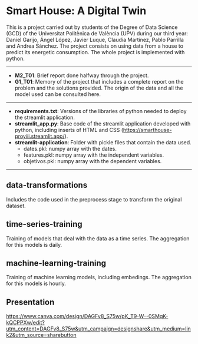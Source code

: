 # Smart House: A Digital Twin

This is a project carried out by students of the Degree of Data Science (GCD) of the Universitat Politènica de València (UPV) during our third year: Daniel Garijo, Ángel López, Javier Luque, Claudia Martínez, Pablo Parrilla and Andrea Sánchez.
The project consists on using data from a house to predict its energetic consumption. The whole project is implemented with python.

___

- **M2_T01**: Brief report done halfway through the project.
- **G1_T01**: Memory of the project that includes a complete report on the problem and the solutions provided. The origin of the data and all the model used can be consulted here.

---

- **requirements.txt**: Versions of the libraries of python needed to deploy the streamlit application.
- **streamlit_app.py**: Base code of the streamlit application developed with python, including inserts of HTML and CSS (https://smarthouse-proyiii.streamlit.app/).
- **streamlit-application**: Folder with pickle files that contain the data used.
  - dates.pkl: numpy array with the dates.
  - features.pkl: numpy array with the independent variables.
  - objetivos.pkl: numpy array with the dependent variables.

---

## data-transformations

Includes the code used in the preprocess stage to transform the original dataset.

## time-series-training

Training of models that deal with the data as a time series. The aggregation for this models is daily.

## machine-learning-training

Training of machine learning models, including embedings. The aggregation for this models is hourly.

## Presentation

https://www.canva.com/design/DAGFv8_S75w/pK_T9-W--0SMqK-kQCPPXw/edit?utm_content=DAGFv8_S75w&utm_campaign=designshare&utm_medium=link2&utm_source=sharebutton
